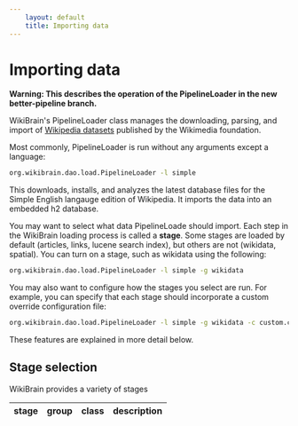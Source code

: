 ```yaml
---
    layout: default
    title: Importing data
---
```

# Importing data

**Warning: This describes the operation of the PipelineLoader in the new better-pipeline branch.**

WikiBrain's PipelineLoader class manages the downloading, parsing, and import of [Wikipedia datasets](http://en.wikipedia.org/wiki/Wikipedia:Database_download) published by the Wikimedia foundation.

Most commonly, PipelineLoader is run without any arguments except a language:

```bash
org.wikibrain.dao.load.PipelineLoader -l simple
```
This downloads, installs, and analyzes the latest database files for the Simple English langauge edition of Wikipedia. It imports the data into an embedded h2 database. 

You may want to select what data PipelineLoade should import. 
Each step in the WikiBrain loading process is called a **stage**. 
Some stages are loaded by default (articles, links, lucene search index), but others are not (wikidata, spatial).
You can turn on a stage, such as wikidata using the following:

```bash
org.wikibrain.dao.load.PipelineLoader -l simple -g wikidata
```

You may also want to configure how the stages you select are run.
For example, you can specify that each stage should incorporate a custom override configuration file:

```bash
org.wikibrain.dao.load.PipelineLoader -l simple -g wikidata -c custom.conf
```

These features are explained in more detail below.

## Stage selection

WikiBrain provides a variety of stages 

| stage | group | class | description |
|-------|-------|-------|-------------|
